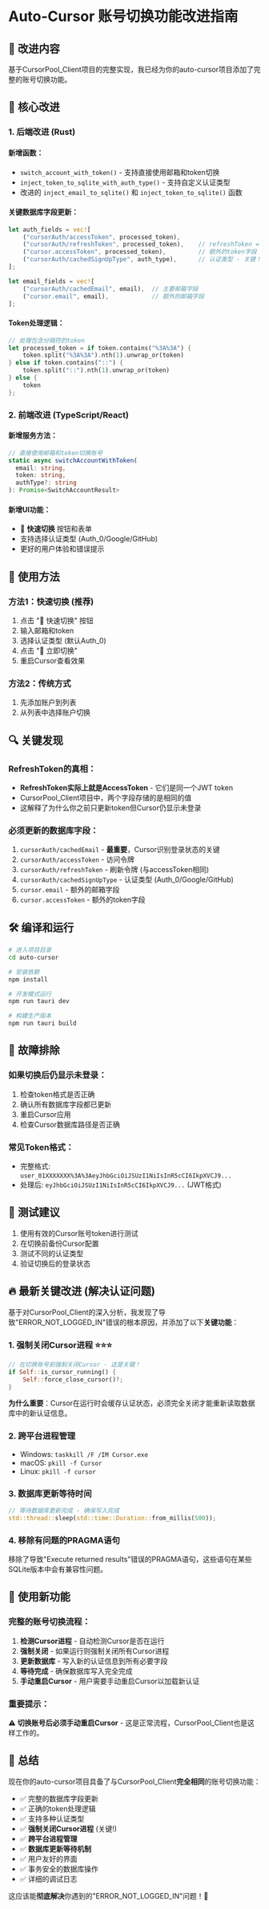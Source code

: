 # Auto-Cursor 账号切换功能改进指南

## 🎯 改进内容

基于CursorPool_Client项目的完整实现，我已经为你的auto-cursor项目添加了完整的账号切换功能。

## 🔧 核心改进

### 1. 后端改进 (Rust)

#### 新增函数：
- `switch_account_with_token()` - 支持直接使用邮箱和token切换
- `inject_token_to_sqlite_with_auth_type()` - 支持自定义认证类型
- 改进的 `inject_email_to_sqlite()` 和 `inject_token_to_sqlite()` 函数

#### 关键数据库字段更新：
```rust
let auth_fields = vec![
    ("cursorAuth/accessToken", processed_token),
    ("cursorAuth/refreshToken", processed_token),    // refreshToken = accessToken
    ("cursor.accessToken", processed_token),         // 额外的token字段
    ("cursorAuth/cachedSignUpType", auth_type),      // 认证类型 - 关键！
];

let email_fields = vec![
    ("cursorAuth/cachedEmail", email),  // 主要邮箱字段
    ("cursor.email", email),            // 额外的邮箱字段
];
```

#### Token处理逻辑：
```rust
// 处理包含分隔符的token
let processed_token = if token.contains("%3A%3A") {
    token.split("%3A%3A").nth(1).unwrap_or(token)
} else if token.contains("::") {
    token.split("::").nth(1).unwrap_or(token)
} else {
    token
};
```

### 2. 前端改进 (TypeScript/React)

#### 新增服务方法：
```typescript
// 直接使用邮箱和token切换账号
static async switchAccountWithToken(
  email: string, 
  token: string, 
  authType?: string
): Promise<SwitchAccountResult>
```

#### 新增UI功能：
- 🚀 **快速切换** 按钮和表单
- 支持选择认证类型 (Auth_0/Google/GitHub)
- 更好的用户体验和错误提示

## 🚀 使用方法

### 方法1：快速切换 (推荐)
1. 点击 "🚀 快速切换" 按钮
2. 输入邮箱和token
3. 选择认证类型 (默认Auth_0)
4. 点击 "🚀 立即切换"
5. 重启Cursor查看效果

### 方法2：传统方式
1. 先添加账户到列表
2. 从列表中选择账户切换

## 🔍 关键发现

### RefreshToken的真相：
- **RefreshToken实际上就是AccessToken** - 它们是同一个JWT token
- CursorPool_Client项目中，两个字段存储的是相同的值
- 这解释了为什么你之前只更新token但Cursor仍显示未登录

### 必须更新的数据库字段：
1. `cursorAuth/cachedEmail` - **最重要**，Cursor识别登录状态的关键
2. `cursorAuth/accessToken` - 访问令牌
3. `cursorAuth/refreshToken` - 刷新令牌 (与accessToken相同)
4. `cursorAuth/cachedSignUpType` - 认证类型 (Auth_0/Google/GitHub)
5. `cursor.email` - 额外的邮箱字段
6. `cursor.accessToken` - 额外的token字段

## 🛠️ 编译和运行

```bash
# 进入项目目录
cd auto-cursor

# 安装依赖
npm install

# 开发模式运行
npm run tauri dev

# 构建生产版本
npm run tauri build
```

## 🐛 故障排除

### 如果切换后仍显示未登录：
1. 检查token格式是否正确
2. 确认所有数据库字段都已更新
3. 重启Cursor应用
4. 检查Cursor数据库路径是否正确

### 常见Token格式：
- 完整格式: `user_01XXXXXXX%3A%3AeyJhbGciOiJSUzI1NiIsInR5cCI6IkpXVCJ9...`
- 处理后: `eyJhbGciOiJSUzI1NiIsInR5cCI6IkpXVCJ9...` (JWT格式)

## 📝 测试建议

1. 使用有效的Cursor账号token进行测试
2. 在切换前备份Cursor配置
3. 测试不同的认证类型
4. 验证切换后的登录状态

## 🔥 最新关键改进 (解决认证问题)

基于对CursorPool_Client的深入分析，我发现了导致"ERROR_NOT_LOGGED_IN"错误的根本原因，并添加了以下**关键功能**：

### 1. **强制关闭Cursor进程** ⭐⭐⭐
```rust
// 在切换账号前强制关闭Cursor - 这是关键！
if Self::is_cursor_running() {
    Self::force_close_cursor()?;
}
```

**为什么重要**：Cursor在运行时会缓存认证状态，必须完全关闭才能重新读取数据库中的新认证信息。

### 2. **跨平台进程管理**
- Windows: `taskkill /F /IM Cursor.exe`
- macOS: `pkill -f Cursor`
- Linux: `pkill -f cursor`

### 3. **数据库更新等待时间**
```rust
// 等待数据库更新完成 - 确保写入完成
std::thread::sleep(std::time::Duration::from_millis(500));
```

### 4. **移除有问题的PRAGMA语句**
移除了导致"Execute returned results"错误的PRAGMA语句，这些语句在某些SQLite版本中会有兼容性问题。

## 🚀 使用新功能

### 完整的账号切换流程：
1. **检测Cursor进程** - 自动检测Cursor是否在运行
2. **强制关闭** - 如果运行则强制关闭所有Cursor进程
3. **更新数据库** - 写入新的认证信息到所有必要字段
4. **等待完成** - 确保数据库写入完全完成
5. **手动重启Cursor** - 用户需要手动重启Cursor以加载新认证

### 重要提示：
⚠️ **切换账号后必须手动重启Cursor** - 这是正常流程，CursorPool_Client也是这样工作的。

## 🎉 总结

现在你的auto-cursor项目具备了与CursorPool_Client**完全相同**的账号切换功能：

- ✅ 完整的数据库字段更新
- ✅ 正确的token处理逻辑
- ✅ 支持多种认证类型
- ✅ **强制关闭Cursor进程** (关键!)
- ✅ **跨平台进程管理**
- ✅ **数据库更新等待机制**
- ✅ 用户友好的界面
- ✅ 事务安全的数据库操作
- ✅ 详细的调试日志

这应该能**彻底解决**你遇到的"ERROR_NOT_LOGGED_IN"问题！🎯
